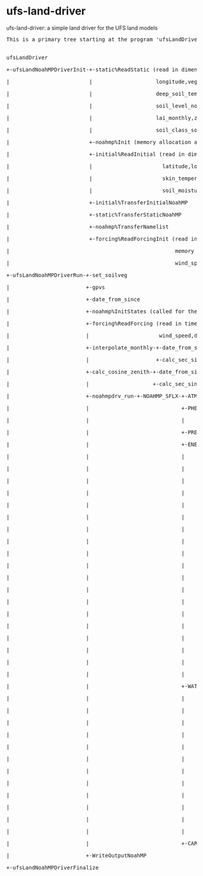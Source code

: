 # ufs-land-driver

ufs-land-driver: a simple land driver for the UFS land models

<pre>This is a primary tree starting at the program 'ufsLandDriver'<br>

ufsLandDriver<br>
+-ufsLandNoahMPDriverInit-+-static%ReadStatic (read in dimension length for location and soil_levels, read in latitude,<br>
|                         |                    longitude,vegetation_category,soil_category,slope_category,<br>
|                         |                    deep_soil_temperature,elevation,land_mask,soil_level_thickness,<br>
|                         |                    soil_level_nodes,max_snow_albedo,emissivity,gvf_monthly,albedo_monthly,<br>
|                         |                    lai_monthly,z0_monthly,iswater,isice,isurban,land_cover_source,<br>
|                         |                    soil_class_source)<br>
|                         +-noahmp%Init (memory allocation and assignment of default values)<br>
|                         +-initial%ReadInitial (read in dimension length for location and soil_levels, read in time,date,<br>
|                         |                      latitude,longitude,snow_water_equivalent,snow_depth,canopy_water,<br>
|                         |                      skin_temperature,soil_level_thickness,soil_level_nodes,soil_temperature,<br>
|                         |                      soil_moisture,soil_liquid,iswater,isice,isurban,land_cover_source)<br>
|                         +-initial%TransferInitialNoahMP<br>
|                         +-static%TransferStaticNoahMP<br>
|                         +-noahmp%TransferNamelist<br>
|                         +-forcing%ReadForcingInit (read in dimension length of location and time, read in time,<br> 
|                                                    memory allocation for temperature,specific_humidity,surface_pressure,<br>
|                                                    wind_speed,downward_longwave,downward_shortwave,precipitation)<br>
+-ufsLandNoahMPDriverRun-+-set_soilveg<br>
|                        +-gpvs<br>
|                        +-date_from_since<br>
|                        +-noahmp%InitStates (called for the first timestep)<br>
|                        +-forcing%ReadForcing (read in time,temperature,specific_humidity,surface_pressure,<br>
|                        |                      wind_speed,downward_longwave,downward_shortwave,precipitation<br>
|                        +-interpolate_monthly-+-date_from_since<br>
|                        |                     +-calc_sec_since<br>
|                        +-calc_cosine_zenith-+-date_from_since<br>
|                        |                    +-calc_sec_since<br>
|                        +-noahmpdrv_run-+-NOAHMP_SFLX-+-ATM(re-process atmospheric forcing)<br>
|                        |                             +-PHENOLOGY(vegetation phenology considering vegeation canopy<br>
|                        |                             |           being buries by snow and evolution in time)<br>
|                        |                             +-PRECIP_HEAT<br>
|                        |                             +-ENERGY-+-THERMOPROP-+-CSNOW(Snow bulk density,volumetric capacity,<br> 
|                        |                             |        |            |       and thermal conductivity)<br>
|                        |                             |        |            +-TDFCND(Calculate thermal diffusivity and<br> 
|                        |                             |        |                     conductivity of the soil)<br>
|                        |                             |        +-RADIATION-+-ALBEDO-+-SNOW_AGE<br>
|                        |                             |        |           |        +-SNOWALB_BATS<br>
|                        |                             |        |           |        +-SNOWALB_CLASS<br>
|                        |                             |        |           |        +-GROUNDALB<br>
|                        |                             |        |           |        +-TWOSTREAM<br>
|                        |                             |        |           +-SURRAD<br>
|                        |                             |        +-VEGE_FLUX-+-SFCDIF1<br>
|                        |                             |        |           +-SFCDIF2<br>
|                        |                             |        |           +-STOMATA<br>
|                        |                             |        |           +-CANRES<br>
|                        |                             |        |           +-ESAT<br>
|                        |                             |        |           +-RAGRB<br>
|                        |                             |        +-BARE_FLUX<br>
|                        |                             |        +-TSNOSOI-+-HRT<br>
|                        |                             |        |         +-HSTEP-+-ROSR12<br>
|                        |                             |        +-PHASECHANGE-+-FRH2O<br>
|                        |                             +-WATER-+-CANWATER<br>
|                        |                             |       +-SNOWWATER-+-SNOWFALL<br>
|                        |                             |       |           +-COMBINE<br>
|                        |                             |       |           +-DIVIDE-+-COMBO<br>
|                        |                             |       |           +-COMPACT<br>
|                        |                             |       |           +-SNOWH2O<br>
|                        |                             |       +-SOILWATER-+-ZWTEQ<br>
|                        |                             |       |           +-INFIL<br>
|                        |                             |       |           +-SRT-+-WDFCND1<br>
|                        |                             |       |           |     +-WDFCND2<br>
|                        |                             |       |           +-SSTEP<br>
|                        |                             |       +-GROUNDWATER<br>
|                        |                             |       +-SHALLOWWATERTABLE<br>
|                        |                             +-CARBON-+-CO2FLUX<br>
|                        +-WriteOutputNoahMP<br>
+-ufsLandNoahMPDriverFinalize<br></pre>
